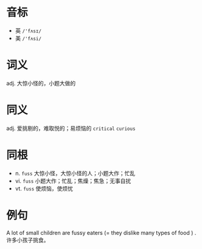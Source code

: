 # 音标

- 英 `/'fʌsɪ/`
- 美 `/'fʌsi/`

# 词义

adj. 大惊小怪的，小题大做的


# 同义

adj. 爱挑剔的，难取悦的；易烦恼的
`critical` `curious`

# 同根

- n. `fuss` 大惊小怪，大惊小怪的人；小题大作；忙乱
- vi. `fuss` 小题大作；忙乱；焦燥；焦急；无事自扰
- vt. `fuss` 使烦恼，使烦忧

# 例句

A lot of small children are fussy eaters (= they dislike many types of food ) .
许多小孩子挑食。



